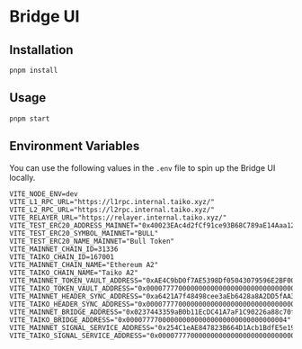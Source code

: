 # Bridge UI

## Installation

`pnpm install`

## Usage

`pnpm start`

## Environment Variables

You can use the following values in the `.env` file to spin up the Bridge UI locally.

```
VITE_NODE_ENV=dev
VITE_L1_RPC_URL="https://l1rpc.internal.taiko.xyz/"
VITE_L2_RPC_URL="https://l2rpc.internal.taiko.xyz/"
VITE_RELAYER_URL="https://relayer.internal.taiko.xyz/"
VITE_TEST_ERC20_ADDRESS_MAINNET="0x40023EAc4d2fCf91ce93B68C789aE14Aaa120d0E"
VITE_TEST_ERC20_SYMBOL_MAINNET="BULL"
VITE_TEST_ERC20_NAME_MAINNET="Bull Token"
VITE_MAINNET_CHAIN_ID=31336
VITE_TAIKO_CHAIN_ID=167001
VITE_MAINNET_CHAIN_NAME="Ethereum A2"
VITE_TAIKO_CHAIN_NAME="Taiko A2"
VITE_MAINNET_TOKEN_VAULT_ADDRESS="0xAE4C9bD0f7AE5398Df05043079596E2BF0079CE9"
VITE_TAIKO_TOKEN_VAULT_ADDRESS="0x0000777700000000000000000000000000000002"
VITE_MAINNET_HEADER_SYNC_ADDRESS="0xa6421A7f48498cee3aEb6428a8A2DD5fAA3AcE2f"
VITE_TAIKO_HEADER_SYNC_ADDRESS="0x0000777700000000000000000000000000000001"
VITE_MAINNET_BRIDGE_ADDRESS="0x0237443359aB0b11EcDC41A7aF1C90226a88c70f"
VITE_TAIKO_BRIDGE_ADDRESS="0x0000777700000000000000000000000000000004"
VITE_MAINNET_SIGNAL_SERVICE_ADDRESS="0x254C1eAE847823B664D1Acb1BdfE5e19172D8336"
VITE_TAIKO_SIGNAL_SERVICE_ADDRESS="0x0000777700000000000000000000000000000007"
```